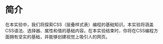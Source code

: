 # 简介

在本实验中，我们将探索CSS（层叠样式表）编程的基础知识。本实验将涵盖CSS语法、选择器、属性和值的基础内容。在本实验结束时，你将在CSS编程方面拥有坚实的基础，并能够创建视觉上吸引人的网页。

